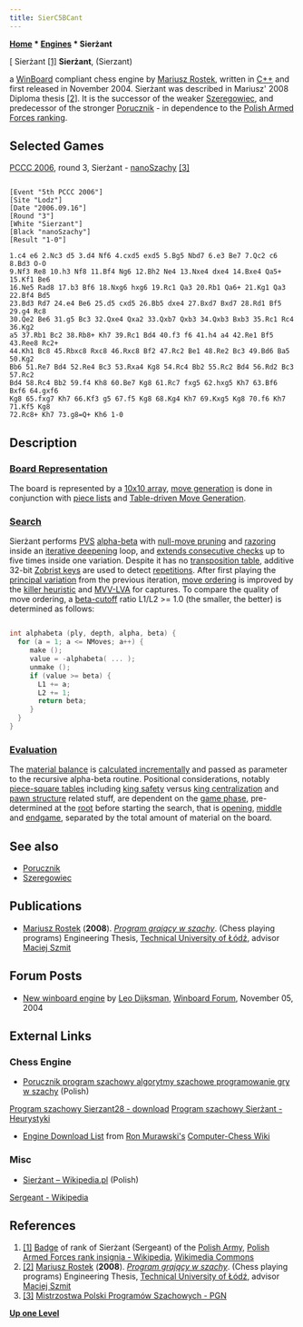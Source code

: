 ```yaml
---
title: SierC5BCant
---
```

**[Home](Home "Home") \* [Engines](Engines "Engines") \* Sierżant**



[ Sierżant <a id="cite-note-1" href="#cite-ref-1">[1]</a>
**Sierżant**, (Sierzant)  

a [WinBoard](WinBoard "WinBoard") compliant chess engine by [Mariusz Rostek](Mariusz_Rostek "Mariusz Rostek"), written in [C++](Cpp "Cpp") and first released in November 2004. 
Sierżant was described in Mariusz' 2008 Diploma thesis <a id="cite-note-2" href="#cite-ref-2">[2]</a>. 
It is the successor of the weaker [Szeregowiec](Szeregowiec "Szeregowiec"), and predecessor of the stronger [Porucznik](Porucznik "Porucznik") - in dependence to the [Polish Armed Forces ranking](https://en.wikipedia.org/wiki/Polish_Armed_Forces_rank_insignia).



## Selected Games


[PCCC 2006](PCCC_2006 "PCCC 2006"), round 3, Sierżant - [nanoSzachy](NanoSzachy "NanoSzachy") <a id="cite-note-3" href="#cite-ref-3">[3]</a>




```

[Event "5th PCCC 2006"]
[Site "Lodz"]
[Date "2006.09.16"]
[Round "3"]
[White "Sierzant"]
[Black "nanoSzachy"]
[Result "1-0"]

1.c4 e6 2.Nc3 d5 3.d4 Nf6 4.cxd5 exd5 5.Bg5 Nbd7 6.e3 Be7 7.Qc2 c6 8.Bd3 O-O 
9.Nf3 Re8 10.h3 Nf8 11.Bf4 Ng6 12.Bh2 Ne4 13.Nxe4 dxe4 14.Bxe4 Qa5+ 15.Kf1 Be6 
16.Ne5 Rad8 17.b3 Bf6 18.Nxg6 hxg6 19.Rc1 Qa3 20.Rb1 Qa6+ 21.Kg1 Qa3 22.Bf4 Bd5 
23.Bd3 Rd7 24.e4 Be6 25.d5 cxd5 26.Bb5 dxe4 27.Bxd7 Bxd7 28.Rd1 Bf5 29.g4 Rc8 
30.Qe2 Be6 31.g5 Bc3 32.Qxe4 Qxa2 33.Qxb7 Qxb3 34.Qxb3 Bxb3 35.Rc1 Rc4 36.Kg2 
a5 37.Rb1 Bc2 38.Rb8+ Kh7 39.Rc1 Bd4 40.f3 f6 41.h4 a4 42.Re1 Bf5 43.Ree8 Rc2+ 
44.Kh1 Bc8 45.Rbxc8 Rxc8 46.Rxc8 Bf2 47.Rc2 Be1 48.Re2 Bc3 49.Bd6 Ba5 50.Kg2 
Bb6 51.Re7 Bd4 52.Re4 Bc3 53.Rxa4 Kg8 54.Rc4 Bb2 55.Rc2 Bd4 56.Rd2 Bc3 57.Rc2 
Bd4 58.Rc4 Bb2 59.f4 Kh8 60.Be7 Kg8 61.Rc7 fxg5 62.hxg5 Kh7 63.Bf6 Bxf6 64.gxf6 
Kg8 65.fxg7 Kh7 66.Kf3 g5 67.f5 Kg8 68.Kg4 Kh7 69.Kxg5 Kg8 70.f6 Kh7 71.Kf5 Kg8
72.Rc8+ Kh7 73.g8=Q+ Kh6 1-0

```

## Description


### [Board Representation](Board_Representation "Board Representation")


The board is represented by a [10x10 array](Mailbox "Mailbox"), [move generation](Move_Generation "Move Generation") is done in conjunction with [piece lists](Piece-Lists "Piece-Lists") and [Table-driven Move Generation](Table-driven_Move_Generation "Table-driven Move Generation"). 



### [Search](Search "Search")


Sierżant performs [PVS](Principal_Variation_Search "Principal Variation Search") [alpha-beta](Alpha-Beta "Alpha-Beta") with [null-move pruning](Null_Move_Pruning "Null Move Pruning") and [razoring](Razoring "Razoring") inside an [iterative deepening](Iterative_Deepening "Iterative Deepening") loop, 
and [extends consecutive checks](Check_Extensions "Check Extensions") up to five times inside one variation. Despite it has no [transposition table](Transposition_Table "Transposition Table"), additive 32-bit [Zobrist keys](Zobrist_Hashing "Zobrist Hashing") are used to detect [repetitions](Repetitions "Repetitions"). 
After first playing the [principal variation](Principal_Variation "Principal Variation") from the previous iteration, [move ordering](Move_Ordering "Move Ordering") is improved by the [killer heuristic](Killer_Heuristic "Killer Heuristic") and [MVV-LVA](MVV-LVA "MVV-LVA") for captures. 
To compare the quality of move ordering, a [beta-cutoff](Beta-Cutoff "Beta-Cutoff") ratio L1/L2 >= 1.0 (the smaller, the better) is determined as follows:




```C++

int alphabeta (ply, depth, alpha, beta) {
  for (a = 1; a <= NMoves; a++) {
     make ();
     value = -alphabeta( ... );
     unmake ();
     if (value >= beta) {
       L1 += a;
       L2 += 1;
       return beta;
     }
  }
}

```

### [Evaluation](Evaluation "Evaluation")


The [material balance](Material#Balance "Material") is [calculated incrementally](Incremental_Updates "Incremental Updates") and passed as parameter to the recursive alpha-beta routine. Positional considerations, notably [piece-square tables](Piece-Square_Tables "Piece-Square Tables") including [king safety](King_Safety "King Safety") versus [king centralization](King_Centralization "King Centralization") and [pawn structure](Pawn_Structure "Pawn Structure") related stuff, are dependent on the [game phase](Game_Phases "Game Phases"), pre-determined at the [root](Root "Root") before starting the search, that is [opening](Opening "Opening"), [middle](Middlegame "Middlegame") and [endgame](Endgame "Endgame"), separated by the total amount of material on the board.



## See also


* [Porucznik](Porucznik "Porucznik")
* [Szeregowiec](Szeregowiec "Szeregowiec")


## Publications


* [Mariusz Rostek](Mariusz_Rostek "Mariusz Rostek") (**2008**). *[Program grający w szachy](http://strony.toya.net.pl/~sierzant29/nowosci.html)*. (Chess playing programs) Engineering Thesis, [Technical University of Łódź](Technical_University_of_%C5%81%C3%B3d%C5%BA "Technical University of Łódź"), advisor [Maciej Szmit](Maciej_Szmit "Maciej Szmit")


## Forum Posts


* [New winboard engine](http://www.open-aurec.com/wbforum/viewtopic.php?f=2&t=502&p=1879) by [Leo Dijksman](Leo_Dijksman "Leo Dijksman"), [Winboard Forum](Computer_Chess_Forums "Computer Chess Forums"), November 05, 2004


## External Links


### Chess Engine


* [Porucznik program szachowy algorytmy szachowe programowanie gry w szachy](http://strony.toya.net.pl/~sierzant29/) (Polish)


 [Program szachowy Sierzant28 - download](http://strony.toya.net.pl/~sierzant29/download.html)
 [Program szachowy Sierżant - Heurystyki](http://strony.toya.net.pl/~sierzant29/algorytmy.html)
* [Engine Download List](http://www.computer-chess.org/doku.php?id=computer_chess:wiki:download:engine_download_list) from [Ron Murawski's](Ron_Murawski "Ron Murawski") [Computer-Chess Wiki](http://computer-chess.org/doku.php?id=home)


### Misc


* [Sierżant – Wikipedia.pl](https://pl.wikipedia.org/wiki/Sier%C5%BCant) (Polish)


 [Sergeant - Wikipedia](https://en.wikipedia.org/wiki/Sergeant)
## References


1. <a id="cite-ref-1" href="#cite-note-1">[1]</a> [Badge](https://en.wikipedia.org/wiki/Badge) of rank of Sierżant (Sergeant) of the [Polish Army](https://en.wikipedia.org/wiki/Polish_Land_Forces), [Polish Armed Forces rank insignia - Wikipedia](https://en.wikipedia.org/wiki/Polish_Armed_Forces_rank_insignia), [Wikimedia Commons](https://en.wikipedia.org/wiki/Wikimedia_Commons)
2. <a id="cite-ref-2" href="#cite-note-2">[2]</a> [Mariusz Rostek](Mariusz_Rostek "Mariusz Rostek") (**2008**). *[Program grający w szachy](http://strony.toya.net.pl/~sierzant29/nowosci.html)*. (Chess playing programs) Engineering Thesis, [Technical University of Łódź](Technical_University_of_%C5%81%C3%B3d%C5%BA "Technical University of Łódź"), advisor [Maciej Szmit](Maciej_Szmit "Maciej Szmit")
3. <a id="cite-ref-3" href="#cite-note-3">[3]</a> [Mistrzostwa Polski Programów Szachowych - PGN](http://mpps.maciej.szmit.info/mpps-5/)

**[Up one Level](Engines "Engines")**







 

